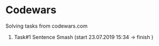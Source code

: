 # Codewars
Solving tasks from codewars.com
1. Task#1 Sentence Smash (start 23.07.2019 15:34 -> finish )
